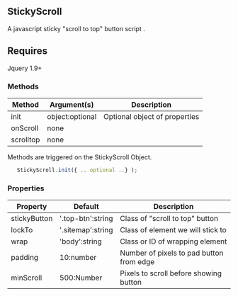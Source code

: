 ## StickyScroll

A javascript sticky "scroll to top" button script .

## Requires
Jquery 1.9+

### Methods
Method | Argument(s) | Description
------ | ------- | -----------
init | object:optional | Optional object of properties
onScroll | none | 
scrolltop | none | 


Methods are triggered on the StickyScroll Object.
```javascript
   StickyScroll.init({ .. optional ..} );
 ```
 
### Properties
Property | Default | Description
------ | ------- | -----------
stickyButton | '.top-btn':string | Class of "scroll to top" button
lockTo | '.sitemap':string | Class of element we will stick to
wrap | 'body':string | Class or ID of wrapping element
padding | 10:number | Number of pixels to pad button from edge
minScroll | 500:Number | Pixels to scroll before showing button 